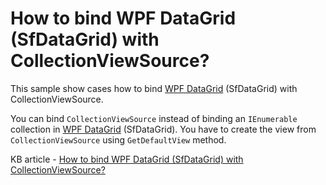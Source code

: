 # How to bind WPF DataGrid (SfDataGrid) with CollectionViewSource?

This sample show cases how to bind [WPF DataGrid](https://www.syncfusion.com/wpf-controls/datagrid) (SfDataGrid) with CollectionViewSource.

You can bind `CollectionViewSource` instead of binding an `IEnumerable` collection in [WPF DataGrid](https://www.syncfusion.com/wpf-controls/datagrid) (SfDataGrid). You have to create the view from `CollectionViewSource` using `GetDefaultView` method.

KB article - [How to bind WPF DataGrid (SfDataGrid) with CollectionViewSource?](https://www.syncfusion.com/kb/6784/how-to-bind-wpf-datagrid-sfdatagrid-with-collectionviewsource)
